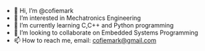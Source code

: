 - 👋 Hi, I’m @cofiemark
- 👀 I’m interested in Mechatronics Engineering
- 🌱 I’m currently learning C,C++ and Python programming
- 💞️ I’m looking to collaborate on Embedded Systems Programming
- 📫 How to reach me, email: cofiemark@gmail.com

<!---
cofiemark/cofiemark is a ✨ special ✨ repository because its `README.md` (this file) appears on your GitHub profile.
You can click the Preview link to take a look at your changes.
--->

